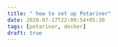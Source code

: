 ```yaml
---
title: " how to set up Potariner"
date: 2020-07-17T22:09:54+05:30
tags: [potariner, docker]
draft: true
---
```


